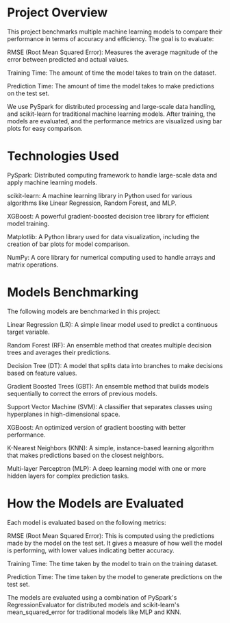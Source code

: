 <h1>Project Overview</h1>

This project benchmarks multiple machine learning models to compare their performance in terms of accuracy and efficiency. The goal is to evaluate:

RMSE (Root Mean Squared Error): Measures the average magnitude of the error between predicted and actual values.

Training Time: The amount of time the model takes to train on the dataset.

Prediction Time: The amount of time the model takes to make predictions on the test set.

We use PySpark for distributed processing and large-scale data handling, and scikit-learn for traditional machine learning models. After training, the models are evaluated, and the performance metrics are visualized using bar plots for easy comparison.

<h1>Technologies Used</h1>

PySpark: Distributed computing framework to handle large-scale data and apply machine learning models.

scikit-learn: A machine learning library in Python used for various algorithms like Linear Regression, Random Forest, and MLP.

XGBoost: A powerful gradient-boosted decision tree library for efficient model training.

Matplotlib: A Python library used for data visualization, including the creation of bar plots for model comparison.

NumPy: A core library for numerical computing used to handle arrays and matrix operations.

<h1>Models Benchmarking</h1>

The following models are benchmarked in this project:

Linear Regression (LR): A simple linear model used to predict a continuous target variable.

Random Forest (RF): An ensemble method that creates multiple decision trees and averages their predictions.

Decision Tree (DT): A model that splits data into branches to make decisions based on feature values.

Gradient Boosted Trees (GBT): An ensemble method that builds models sequentially to correct the errors of previous models.

Support Vector Machine (SVM): A classifier that separates classes using hyperplanes in high-dimensional space.

XGBoost: An optimized version of gradient boosting with better performance.

K-Nearest Neighbors (KNN): A simple, instance-based learning algorithm that makes predictions based on the closest neighbors.

Multi-layer Perceptron (MLP): A deep learning model with one or more hidden layers for complex prediction tasks.

<h1>How the Models are Evaluated</h1>

Each model is evaluated based on the following metrics:

RMSE (Root Mean Squared Error): This is computed using the predictions made by the model on the test set. It gives a measure of how well the model is performing, with lower values indicating better accuracy.

Training Time: The time taken by the model to train on the training dataset.

Prediction Time: The time taken by the model to generate predictions on the test set.

The models are evaluated using a combination of PySpark's RegressionEvaluator for distributed models and scikit-learn's mean_squared_error for traditional models like MLP and KNN.
